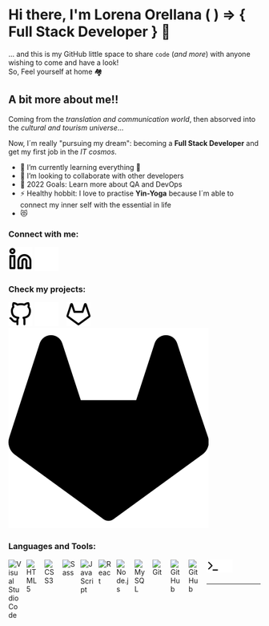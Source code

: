 # Hi there, I'm Lorena Orellana ( ) => { Full Stack Developer } 👋

... and this is my GitHub little space to share `code` (_and more_) with anyone wishing to come and have a look!                                                            
So, Feel yourself at home 🏘 

## A bit more about me!!

Coming from the _translation and communication world_, then absorved into the _cultural and tourism universe_... 

Now, I´m really "pursuing my dream": becoming a **Full Stack Developer** and get my first job in the _IT cosmos_.


- 🌱 I’m currently learning everything 🤣
- 👯 I’m looking to collaborate with other developers
- 🥅 2022 Goals: Learn more about QA and DevOps
- ⚡ Healthy hobbit: I love to practise **Yin-Yoga** because I´m able to connect my inner self with the essential in life
- 😻 


### Connect with me:

[![linkedin](./img/linkedin-light.svg)](https://www.linkedin.com/in/lorenaorellana/#gh-light-mode-only)
[![linkedin](./img/linkedin-dark.svg)](https://www.linkedin.com/in/lorenaorellana/#gh-dark-mode-only)
&nbsp;&nbsp;

### Check my projects:

[![github](./img/github-light.svg)](https://github.com/Lorellana21#gh-light-mode-only)
[![github](./img/github-dark.svg)](https://github.com/Lorellana21#gh-dark-mode-only)
&nbsp;&nbsp;
[![gitlab](./img/gitlab-light.svg)](https://gitlab.com/lorellana22#gh-light-mode-only)
[![gitlab](./img/gitlab-dark.svg)](https://gitlab.com/lorellana22#gh-dark-mode-only)
&nbsp;&nbsp;



### Languages and Tools:

<img align="left" alt="Visual Studio Code" width="26px" src="https://cdn.jsdelivr.net/gh/devicons/devicon/icons/vscode/vscode-original.svg" style="padding-right:10px;" />

<img align="left" alt="HTML5" width="26px" src="https://cdn.jsdelivr.net/gh/devicons/devicon/icons/html5/html5-original.svg" style="padding-right:10px;" />

<img align="left" alt="CSS3" width="26px" src="https://cdn.jsdelivr.net/gh/devicons/devicon/icons/css3/css3-original.svg" style="padding-right:10px;" />
<img align="left" alt="Sass" width="26px" src="https://cdn.jsdelivr.net/gh/devicons/devicon/icons/sass/sass-original.svg" style="padding-right:10px;" />
<img align="left" alt="JavaScript" width="26px" src="https://cdn.jsdelivr.net/gh/devicons/devicon/icons/javascript/javascript-original.svg" style="padding-right:10px;" />
<img align="left" alt="React" width="26px" src="https://cdn.jsdelivr.net/gh/devicons/devicon/icons/react/react-original.svg" style="padding-right:10px;" />
<img align="left" alt="Node.js" width="26px" src="https://cdn.jsdelivr.net/gh/devicons/devicon/icons/nodejs/nodejs-original.svg" style="padding-right:10px;" />
<img align="left" alt="MySQL" width="26px" src="https://cdn.jsdelivr.net/gh/devicons/devicon/icons/mysql/mysql-original.svg" style="padding-right:10px;" />
<img align="left" alt="Git" width="26px" src="https://cdn.jsdelivr.net/gh/devicons/devicon/icons/git/git-original.svg" style="padding-right:10px;" />
<img align="left" alt="GitHub" width="26px" src="https://user-images.githubusercontent.com/3369400/139447912-e0f43f33-6d9f-45f8-be46-2df5bbc91289.png" style="padding-right:10px;" />
<img align="left" alt="GitHub" width="26px" src="https://user-images.githubusercontent.com/3369400/139448065-39a229ba-4b06-434b-bc67-616e2ed80c8f.png" style="padding-right:10px;" />
<img align="left" alt="Terminal" width="26px" src="./img/terminal-light.svg"  />
<img align="left" alt="Terminal" width="26px" src="./img/terminal-dark.svg" />

<br />
<br />

---
